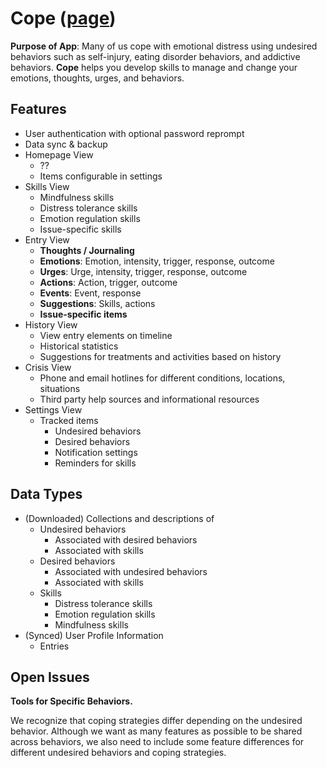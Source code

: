 Cope ([page](http://cmu-twloha.github.io/cope/))
====

**Purpose of App**: Many of us cope with emotional distress using undesired behaviors such as self-injury, eating disorder behaviors, and addictive behaviors. **Cope** helps you develop skills to manage and change your emotions, thoughts, urges, and behaviors.

Features
-----------

* User authentication with optional password reprompt
* Data sync & backup
* Homepage View
  * ??
  * Items configurable in settings
* Skills View
  * Mindfulness skills
  * Distress tolerance skills
  * Emotion regulation skills
  * Issue-specific skills
* Entry View
  * **Thoughts / Journaling**
  * **Emotions**: Emotion, intensity, trigger, response, outcome
  * **Urges**: Urge, intensity, trigger, response, outcome
  * **Actions**: Action, trigger, outcome
  * **Events**: Event, response
  * **Suggestions**: Skills, actions
  * **Issue-specific items**
* History View
  * View entry elements on timeline
  * Historical statistics
  * Suggestions for treatments and activities based on history
* Crisis View
  * Phone and email hotlines for different conditions, locations, situations
  * Third party help sources and informational resources
* Settings View
  * Tracked items
    * Undesired behaviors
    * Desired behaviors
    * Notification settings
    * Reminders for skills

Data Types
----------

* (Downloaded) Collections and descriptions of
  * Undesired behaviors
    * Associated with desired behaviors
    * Associated with skills
  * Desired behaviors
    * Associated with undesired behaviors
    * Associated with skills
  * Skills
    * Distress tolerance skills
    * Emotion regulation skills
    * Mindfulness skills
* (Synced) User Profile Information
  * Entries

Open Issues
-----------

**Tools for Specific Behaviors.**

We recognize that coping strategies differ depending on the undesired behavior. Although we want as many features as possible to be shared across behaviors, we also need to include some feature differences for different undesired behaviors and coping strategies.

